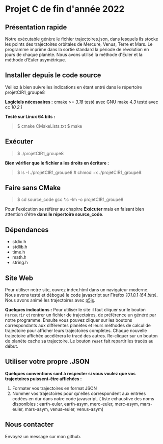 # Projet C de fin d'année 2022
## Présentation rapide
Notre exécutable génère le fichier trajectoires.json, dans lesquels ils stocke les points des trajectoires orbitales de Mercure, Venus, Terre et Mars. Le programme imprime dans la sortie standard la période de révolution en jours de chaque planète. Nous avons utilisé la méthode d'Euler et la méthode d'Euler asymétrique. 
## Installer depuis le code source
Veillez à bien suivre les indications en étant entré dans le répertoire projetCIR1_groupe8

**Logiciels nécessaires :**
cmake >= *3.18*
testé avec GNU make *4.3*
testé avec cc *10.2.1*

**Testé sur Linux 64 bits :**
>$ cmake CMakeLists.txt
>$ make

## Exécuter

> $ ./projetCIR1_groupe8

**Bien vérifier que le fichier a les droits en écriture :**
> $ ls -l ./projetCIR1_groupe8
> \# chmod +x ./projetCIR1_groupe8


## Faire sans CMake

> $ cd source_code
> gcc *.c -lm -o projetCIR1_groupe8

Pour l'exécution se référer au chapitre **Exécuter** mais en faisant bien attention d'être **dans le répertoire source_code**.

## Dépendances

 - stdio.h  
- stdlib.h  
- time.h  
- math.h
- string.h
## Site Web
Pour utiliser notre site, ouvrez index.html dans un navigateur moderne.
Nous avons testé et débogué le code javascript sur Firefox *101.0.1 (64 bits)*.
Nous avons animé les trajectoires avec [p5js](https://p5js.org/).

**Quelques indications :**
Pour utiliser le site il faut cliquer sur le bouton `Parcourir` et rentrer un fichier de trajectoires, de préférence un généré par notre programme.
Ensuite vous pouvez cliquer sur les boutons correspondants aux différentes planètes et leurs méthodes de calcul de trajectoire pour afficher leurs trajectoires complètes.
Chaque nouvelle trajectoire affichée accélèrera le tracé des autres.
Re-cliquer sur un bouton de planète cache sa trajectoire.
Le bouton `reset` fait repartir les tracés au début. 
## Utiliser votre propre .JSON
**Quelques conventions sont à respecter si vous voulez que vos trajectoires puissent-être affichées :**

 1. Formater vos trajectoires en format JSON
 2. Nommer vos trajectoires pour qu'elles correspondent aux entrées codées en dur dans notre code javascript. ( liste exhaustive des noms disponibles : earth-euler, earth-asym, merc-euler, merc-asym, mars-euler, mars-asym, venus-euler, venus-asym)

## Nous contacter

Envoyez un message sur mon github.
